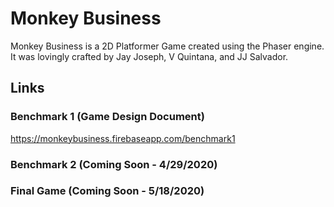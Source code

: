 # Monkey Business

Monkey Business is a 2D Platformer Game created using the Phaser engine. It was lovingly crafted by Jay Joseph, V Quintana, and JJ Salvador. 

## Links
### Benchmark 1 (Game Design Document)

https://monkeybusiness.firebaseapp.com/benchmark1

### Benchmark 2 (Coming Soon - 4/29/2020)

### Final Game (Coming Soon - 5/18/2020)
